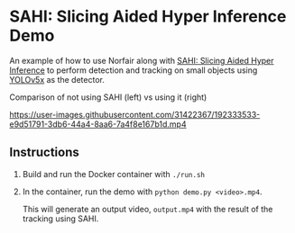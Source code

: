 # SAHI: Slicing Aided Hyper Inference Demo

An example of how to use Norfair along with [SAHI: Slicing Aided Hyper Inference](https://github.com/obss/sahi)
to perform detection and tracking on small objects using [YOLOv5x](https://github.com/ultralytics/yolov5) as the detector.

Comparison of not using SAHI (left) vs using it (right)

https://user-images.githubusercontent.com/31422367/192333533-e9d51791-3db6-44a4-8aa6-7a4f8e167b1d.mp4

## Instructions

1. Build and run the Docker container with `./run.sh`
2. In the container, run the demo with `python demo.py <video>.mp4`.

   This will generate an output video, `output.mp4` with the result of the tracking using SAHI.
